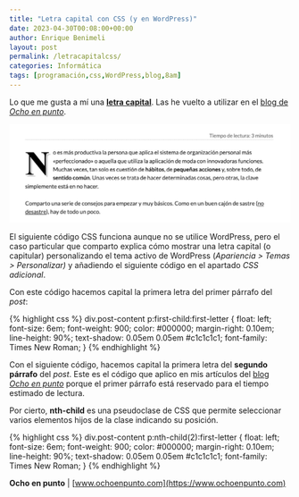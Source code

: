 ```yaml
---
title: "Letra capital con CSS (y en WordPress)"
date: 2023-04-30T00:08:00+00:00
author: Enrique Benimeli
layout: post
permalink: /letracapitalcss/
categories: Informática
tags: [programación,css,WordPress,blog,8am]
---
```


Lo que me gusta a mí una [**letra capital**](https://es.wikipedia.org/wiki/Letra_capital). Las he vuelto a utilizar en el [blog de *Ocho en punto*](https://www.ochoenpunto.com/cajon-de-sastre-16-ideas-mejorar-productividad/).

[![image](assets/images/posts/2023/04/letra_capital_8am.png)](https://www.ochoenpunto.com/cajon-de-sastre-16-ideas-mejorar-productividad/)

El siguiente código CSS funciona aunque no se utilice WordPress, pero el caso particular que comparto explica cómo mostrar una letra capital (o capitular) personalizando el tema activo de WordPress (*Apariencia > Temas > Personalizar)* y añadiendo el siguiente código en el apartado *CSS adicional*.

Con este código hacemos capital la primera letra del primer párrafo del *post*:

{% highlight css %}
 div.post-content p:first-child:first-letter {
	float: left;
	font-size: 6em;
	font-weight: 900;
	color: #000000;
	margin-right: 0.10em;
	line-height: 90%;
	text-shadow: 0.05em 0.05em #c1c1c1c1;
	font-family: Times New Roman;
}
{% endhighlight %}

Con el siguiente código, hacemos capital la primera letra del **segundo párrafo** del *post*. Este es el código que aplico en mis artículos del [blog *Ocho en punto*](https://www.ochoenpunto.com/tercer-alto-camino-150-articulos-organizacion-personal/) porque el primer párrafo está reservado para el tiempo estimado de lectura.

Por cierto, **nth-child** es una pseudoclase de CSS que permite seleccionar varios elementos hijos de la clase indicando su posición.

{% highlight css %}
 div.post-content p:nth-child(2):first-letter {
    float: left;
    font-size: 6em;
    font-weight: 900;
    color: #000000;
    margin-right: 0.10em;
    line-height: 90%;
    text-shadow: 0.05em 0.05em #c1c1c1c1;
    font-family: Times New Roman;
 }
{% endhighlight %}

**Ocho en punto** \| [www.ochoenpunto.com](https://www.ochoenpunto.com)